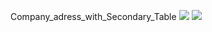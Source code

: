 Company_adress_with_Secondary_Table
![](https://lh3.googleusercontent.com/pw/AM-JKLWgqjMoJkKd0Xw7xju4OquEvVPpvjAs4JwVMcYN_81WuEcekPQMrVXW0IL0PLuhmTX6lJULtvQLO2ciBtgVeepBJwKTHPCfux81m1WvWftaGOQhX2NnF45nAs2Xkt1AXVi7_fEnOGZm0XHdcOculhA7=w361-h85-no?authuser=0)
![](https://lh3.googleusercontent.com/pw/AM-JKLWY1sKg3W05-NnB8ERfUe4X07kQa5TOIW4GF5cwYM8gJP1cYApp5L6PSnklzFJ8k7jrD1GUre1xorWu8fd1ruAPfS2uoWEceoUlfHLdStbVp2Sc8d2h9Empa5wtQhpwN8Ppx5dDhSVrQ4G-xtimMBVi=w734-h414-no?authuser=0)
